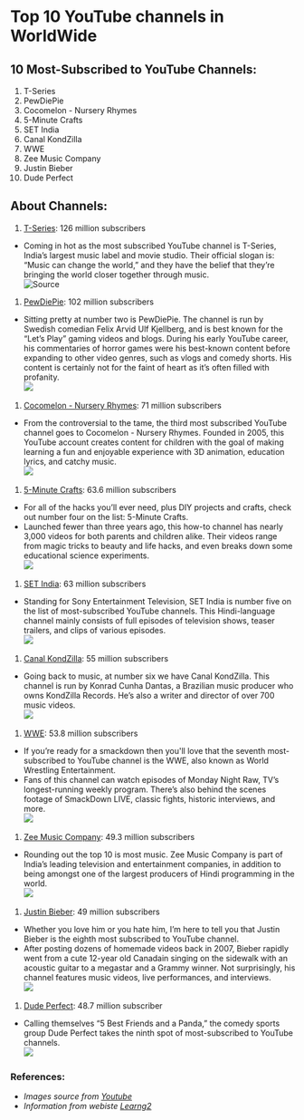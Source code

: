# Top 10 YouTube channels in WorldWide
## 10 Most-Subscribed to YouTube Channels:
1. T-Series
1. PewDiePie
1. Cocomelon - Nursery Rhymes
1. 5-Minute Crafts
1. SET India
1. Canal KondZilla
1. WWE
1. Zee Music Company
1. Justin Bieber
1. Dude Perfect  

## About Channels:
1. [T-Series](https://www.youtube.com/user/tseries): 126 million subscribers  
* Coming in hot as the most subscribed YouTube channel is T-Series, India’s largest music label and movie studio. Their official slogan is: “Music can change the world,” and they have the belief that they’re bringing the world closer together through music.  
![Source](https://yt3.ggpht.com/a/AGF-l7_pAUMBrwUj9lIAPzwKL1MKmb9q875ck73n2Q=s176-c-k-c0x00ffffff-no-rj-mo)
1. [PewDiePie](https://www.youtube.com/user/PewDiePie): 102 million subscribers
- Sitting pretty at number two is PewDiePie. The channel is run by Swedish comedian Felix Arvid Ulf Kjellberg, and is best known for the “Let’s Play” gaming videos and blogs. During his early YouTube career, his commentaries of horror games were his best-known content before expanding to other video genres, such as vlogs and comedy shorts. His content is certainly not for the faint of heart as it’s often filled with profanity.  
![](https://yt3.ggpht.com/a/AGF-l79FVckie4j9WT-4cEW6iu3gPd4GivQf_XNSWg=s176-c-k-c0x00ffffff-no-rj-mo)
1. [Cocomelon - Nursery Rhymes](https://www.youtube.com/user/checkgate): 71 million subscribers
- From the controversial to the tame, the third most subscribed YouTube channel goes to Cocomelon - Nursery Rhymes. Founded in 2005, this YouTube account creates content for children with the goal of making learning a fun and enjoyable experience with 3D animation, education lyrics, and catchy music.  
![](https://yt3.ggpht.com/a/AGF-l79wZ6qBUvS5bcIe_XVWu7cUdHEEZRUnK18Pcg=s176-c-k-c0x00ffffff-no-rj-mo)
1. [5-Minute Crafts](https://www.youtube.com/channel/UC295-Dw_tDNtZXFeAPAW6Aw): 63.6 million subscribers
- For all of the hacks you’ll ever need, plus DIY projects and crafts, check out number four on the list: 5-Minute Crafts.
- Launched fewer than three years ago, this how-to channel has nearly 3,000 videos for both parents and children alike. Their videos range from magic tricks to beauty and life hacks, and even breaks down some educational science experiments.  
![](https://yt3.ggpht.com/a/AGF-l7_Ig-3kRzbVXf3NRh3XWDFVyzXRANCQsltkvQ=s176-c-k-c0x00ffffff-no-rj-mo)
1. [SET India](https://www.youtube.com/user/setindia): 63 million subscribers
- Standing for Sony Entertainment Television, SET India is number five on the list of most-subscribed YouTube channels. This Hindi-language channel mainly consists of full episodes of television shows, teaser trailers, and clips of various episodes.  
![](https://yt3.ggpht.com/a/AGF-l7_rrvu2vunZ4PEZ0fXnz78RaMK11j-Qrv1KZw=s176-c-k-c0x00ffffff-no-rj-mo)
1. [Canal KondZilla](https://www.youtube.com/user/CanalKondZilla): 55 million subscribers
- Going back to music, at number six we have Canal KondZilla. This channel is run by Konrad Cunha Dantas, a Brazilian music producer who owns KondZilla Records. He’s also a writer and director of over 700 music videos.  
![](https://yt3.ggpht.com/a/AGF-l7-yDi06ROcOe64yy81sU0pFKJUr7pyqyxXAgg=s176-c-k-c0x00ffffff-no-rj-mo)
1. [WWE](https://www.youtube.com/channel/UCJ5v_MCY6GNUBTO8-D3XoAg): 53.8 million subscribers
- If you’re ready for a smackdown then you'll love that the seventh most-subscribed to YouTube channel is the WWE, also known as World Wrestling Entertainment.  
- Fans of this channel can watch episodes of Monday Night Raw, TV’s longest-running weekly program. There’s also behind the scenes footage of SmackDown LIVE, classic fights, historic interviews, and more.  
![](https://yt3.ggpht.com/a/AGF-l7-JXrgTbV0Df7gzTZTTGi53X5pejNnn42R09g=s176-c-k-c0x00ffffff-no-rj-mo)
1. [Zee Music Company](https://www.youtube.com/user/zeemusiccompany): 49.3 million subscribers
- Rounding out the top 10 is most music. Zee Music Company is part of India’s leading television and entertainment companies, in addition to being amongst one of the largest producers of Hindi programming in the world.  
![](https://yt3.ggpht.com/a/AGF-l7-o-FQ4aEdqCMNlLpCqpeF2kTtgTP33V8X5-g=s176-c-k-c0x00ffffff-no-rj-mo)
1. [Justin Bieber](https://www.youtube.com/user/kidrauhl): 49 million subscribers
- Whether you love him or you hate him, I’m here to tell you that Justin Bieber is the eighth most subscribed to YouTube channel.
- After posting dozens of homemade videos back in 2007, Bieber rapidly went from a cute 12-year old Canadain singing on the sidewalk with an acoustic guitar to a megastar and a Grammy winner. Not surprisingly, his channel features music videos, live performances, and interviews.  
![](https://lh3.googleusercontent.com/a-/AAuE7mD2KkT_7ftpRJpH_n6ZNeSJFvFlgRGqNcoOzq4q=s176-c-k-c0x00ffffff-no-rj-mo)
1. [Dude Perfect](https://www.youtube.com/user/corycotton): 48.7 million subscriber
- Calling themselves “5 Best Friends and a Panda,” the comedy sports group Dude Perfect takes the ninth spot of most-subscribed to YouTube channels.  
![](https://yt3.ggpht.com/a/AGF-l786MhSiIQO2jrdpXgwwZxlJdThr1uRZhG0MYQ=s176-c-k-c0x00ffffff-no-rj-mo)  
### References:
* *Images source from [Youtube](https://www.youtube.com/)*  
* *Information from webiste [Learng2](https://learn.g2.com/most-subscribed-youtubers)*
